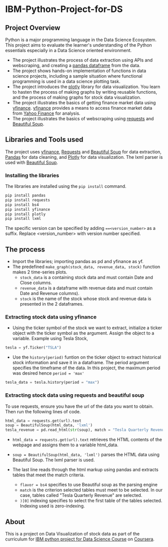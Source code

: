 # IBM-Python-Project-for-DS

## Project Overview

Python is a major programming language in the Data Science Ecosystem. This project aims to evaluate the learner's understanding of the Python essentials especially in a Data Science oriented environment. 
- The project illustrates the process of data extraction using APIs and webscraping, and creating a [pandas dataframe](https://pandas.pydata.org/docs/reference/api/pandas.DataFrame.html) from the data.
- The project shows hands-on implementation of functions in data science projects, including a sample situation where functional programming is used in a data science plotting task. 
- The project introduces the [plotly](https://plotly.com/python/) library for data visualization. You learn to hasten the process of making graphs by writing reusable functions, and the process of making graphs for stock data visualization.
- The project illustrates the basics of getting finance market data using [yfinance](https://pypi.org/project/yfinance/). [yfinance](https://pypi.org/project/yfinance/) provides a means to access finance market data from [Yahoo Finance](https://finance.yahoo.com/) for analysis. 
- The project illustrates the basics of webscraping using [requests](https://requests.readthedocs.io/en/latest/) and [Beautiful Soup](https://www.crummy.com/software/BeautifulSoup/bs4/doc/).  

## Libraries and Tools used

The project uses [yfinance](https://pypi.org/project/yfinance/), [Requests](https://requests.readthedocs.io/en/latest/) and [Beautiful Soup](https://www.crummy.com/software/BeautifulSoup/bs4/doc/) for data extraction, [Pandas](https://pandas.pydata.org/docs/reference/api/pandas.DataFrame.html) for data cleaning, and [Plotly](https://plotly.com/python/) for data visualization. The lxml parser is used with [Beautiful Soup](https://www.crummy.com/software/BeautifulSoup/bs4/doc/).


### Installing the libraries

The libraries are installed using the `pip install` command. 

```bash
pip install pandas
pip install requests
pip install bs4
pip install yfinance
pip install plotly
pip install lxml
```

The specific version can be specified by adding `==<version_number>` as a suffix. Replace <version_number> with version number specified.


## The process

- Import the libraries; importing pandas as pd and yfinance as yf.
- The predefined `make_graph(stock_data, revenue_data, stock)` function makes 2 time-series plots. 
    - `stock_data` is a containing stock data and must contain Date and Close columns. 
    - `revenue_data` is a dataframe with revenue data and must contain Date and Revenue columns).
    - `stock` is the name of the stock whose stock and revenue data is presented in the 2 dataframes.

### Extracting stock data using yfinance

- Using the ticker symbol of the stock we want to extract, initialize a ticker object with the ticker symbol as the argument. Assign the object to a variable.
Example using Tesla Stock,

```python
tesla = yf.Ticker("TSLA")
```

- Use the `history(period)` funtion on the ticker object to extract historical stock information and save it in a dataframe. The period argument specifies the timeframe of the data. In this project, the maximum period was desired hence `period = 'max'`

```python
tesla_data = tesla.history(period = "max")
```

### Extracting stock data using requests and beautiful soup

To use requests, ensure you have the url of the data you want to obtain. Then run the following lines of code.
```python 
html_data = requests.get(url).text
soup = BeautifulSoup(html_data, 'lxml')
tesla_revenue = pd.read_html(str(soup), match = "Tesla Quarterly Revenue", flavor = 'bs4')[0]
``` 
- `html_data = requests.get(url).text` retrieves the HTML contents of the webpage and assigns them to a variable html_data.

- `soup = BeautifulSoup(html_data, 'lxml')` parses the HTML data using Beautiful Soup. The lxml parser is used.
- The last line reads through the html markup using pandas and extracts tables that meet the match criteria. 
    - `flavor = bs4` specifies to use Beautiful soup as the parsing engine
    - `match` is the criterion selected tables must meet to be selected. In our case, tables called "Tesla Quarterly Revenue" are selected.
    - `)[0]` indexing specifies to select the first table of the tables selected. Indexing used is zero-indexing.
    
## About
This is a project on Data Visualization of stock data as part of the curriculum for [IBM python project for Data Science Course](https://www.coursera.org/learn/python-project-for-data-science?specialization=ibm-data-science) on [Coursera](https://www.coursera.org/).